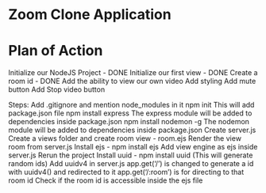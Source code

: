# Zoom Clone Application



# Plan of Action

Initialize our NodeJS Project - DONE
Initialize our first view - DONE
Create a room id - DONE
Add the ability to view our own video
Add styling
Add mute button
Add Stop video button


Steps:
Add .gitignore and mention node_modules in it
npm init
This will add package.json file
npm install express
The express module will be added to dependencies inside package.json
npm install nodemon -g
The nodemon module will be added to dependencies inside package.json
Create server.js 
Create a views folder and create room view - room.ejs
Render the view room from server.js
Install ejs - npm install ejs
Add view engine as ejs inside server.js
Rerun the project
Install uuid - npm install uuid (This will generate random ids)
Add uuidv4 in server.js
app.get(‘/’) is changed to generate a id with uuidv4() and redirected to it
app.get(‘/:room’) is for directing to that room id
Check if the room id is accessible inside the ejs file
